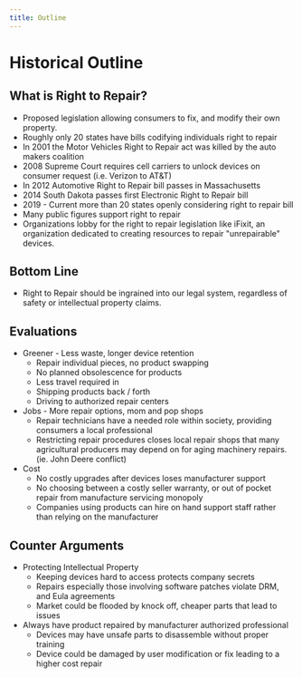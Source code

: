 ```yaml
---
title: Outline
---
```

# Historical Outline
## What is Right to Repair?
 - Proposed legislation allowing consumers to fix, and modify their own property.
 - Roughly only 20 states have bills codifying individuals right to repair
 - In 2001 the Motor Vehicles Right to Repair act was killed by the auto makers coalition
 - 2008 Supreme Court requires cell carriers to unlock devices on consumer request (i.e. Verizon to AT&T)
 - In 2012 Automotive Right to Repair bill passes in Massachusetts
 - 2014 South Dakota passes first Electronic Right to Repair bill
 - 2019 - Current more than 20 states openly considering right to repair bill
 - Many public figures support right to repair
 - Organizations lobby for the right to repair legislation like iFixit, an organization dedicated to creating resources to repair "unrepairable" devices.
## Bottom Line
- Right to Repair should be ingrained into our legal system, regardless of safety or intellectual property claims.
## Evaluations
- Greener - Less waste, longer device retention
   - Repair individual pieces, no product swapping
   - No planned obsolescence for products
   - Less travel required in
   - Shipping products back / forth
   - Driving to authorized repair centers
- Jobs - More repair options, mom and pop shops
   - Repair technicians have a needed role within society, providing consumers a local professional
   - Restricting repair procedures closes local repair shops that many agricultural producers may depend on for aging machinery repairs. (ie. John Deere conflict)
- Cost
   - No costly upgrades after devices loses manufacturer support
   - No choosing between a costly seller warranty, or out of pocket repair from manufacture servicing monopoly
   - Companies using products can hire on hand support staff rather than relying on the manufacturer
## Counter Arguments
- Protecting Intellectual Property
   - Keeping devices hard to access protects company secrets
   - Repairs especially those involving software patches violate DRM, and Eula agreements
   - Market could be flooded by knock off, cheaper parts that lead to issues
- Always have product repaired by manufacturer authorized professional
   - Devices may have unsafe parts to disassemble without proper training
   - Device could be damaged by user modification or fix leading to a higher cost repair
